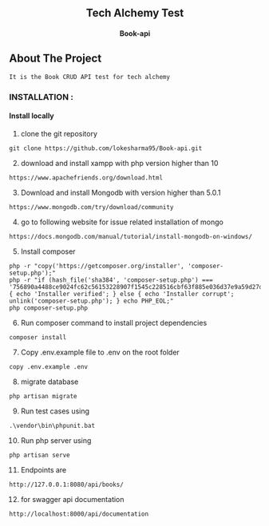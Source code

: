 <h2 align="center">Tech Alchemy Test</h2>
<h4 align="center">Book-api</h4>

## About The Project

```
It is the Book CRUD API test for tech alchemy
```

### INSTALLATION :

#### Install locally

1. clone the git repository

```
git clone https://github.com/lokesharma95/Book-api.git
```

2. download and install xampp with php version higher than 10

```
https://www.apachefriends.org/download.html
```

3. Download and install Mongodb with version higher than 5.0.1

```
https://www.mongodb.com/try/download/community
```

4. go to following website for issue related installation of mongo

```
https://docs.mongodb.com/manual/tutorial/install-mongodb-on-windows/
```

5. Install composer

```
php -r "copy('https://getcomposer.org/installer', 'composer-setup.php');"
php -r "if (hash_file('sha384', 'composer-setup.php') === '756890a4488ce9024fc62c56153228907f1545c228516cbf63f885e036d37e9a59d27d63f46af1d4d07ee0f76181c7d3') { echo 'Installer verified'; } else { echo 'Installer corrupt'; unlink('composer-setup.php'); } echo PHP_EOL;"
php composer-setup.php
```

6. Run composer command to install project dependencies

```
composer install
```

7. Copy .env.example file to .env on the root folder

```
copy .env.example .env
```

8. migrate database

```
php artisan migrate
```

9. Run test cases using

```
.\vendor\bin\phpunit.bat
```

10. Run php server using

```
php artisan serve
```

11. Endpoints are

```
http://127.0.0.1:8080/api/books/
```

12. for swagger api documentation

```
http://localhost:8000/api/documentation
```
